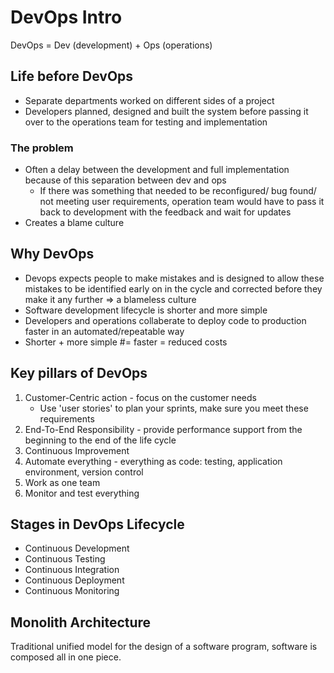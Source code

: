 # DevOps Intro
DevOps = Dev (development) + Ops (operations)
## Life before DevOps
- Separate departments worked on different sides of a project
- Developers planned, designed and built the system before passing it over to the operations team for testing and implementation

### The problem
- Often a delay between the development and full implementation because of this separation between dev and ops
    - If there was something that needed to be reconfigured/ bug found/ not meeting user requirements, operation team would have to pass it back to development with the feedback and wait for updates
- Creates a blame culture  
## Why DevOps
- Devops expects people to make mistakes and is designed to allow these mistakes to be identified early on in the cycle and corrected before they make it any further => a blameless culture
- Software development lifecycle is shorter and more simple
- Developers and operations collaberate to deploy code to production faster in an automated/repeatable way
- Shorter + more simple #= faster = reduced costs

## Key pillars of DevOps
1. Customer-Centric action - focus on the customer needs
    - Use 'user stories' to plan your sprints, make sure you meet these requirements
2. End-To-End Responsibility - provide performance support from the beginning to the end of the life cycle
3. Continuous Improvement
4. Automate everything - everything as code: testing, application environment, version control
5. Work as one team
6. Monitor and test everything

## Stages in DevOps Lifecycle
- Continuous Development
- Continuous Testing
- Continuous Integration
- Continuous Deployment
- Continuous Monitoring

## Monolith Architecture
Traditional unified model for the design of a software program, software is composed all in one piece.
